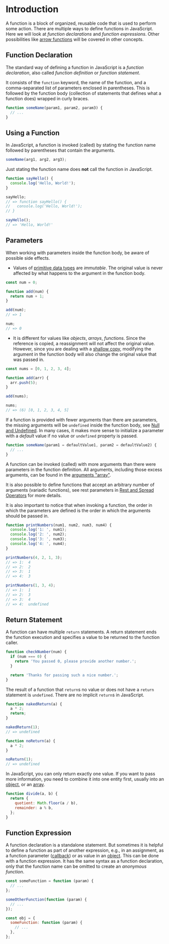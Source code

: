 # Introduction

A function is a block of organized, reusable code that is used to perform some action.
There are multiple ways to define functions in JavaScript.
Here we will look at _function declarations_ and _function expressions_.
Other possibilities like [arrow functions][concept-arrow-functions] will be covered in other concepts.

## Function Declaration

The standard way of defining a function in JavaScript is a _function declaration_, also called _function definition_ or _function statement_.

It consists of the `function` keyword, the name of the function, and a comma-separated list of parameters enclosed in parentheses.
This is followed by the function body (collection of statements that defines what a function does) wrapped in curly braces.

```javascript
function someName(param1, param2, param3) {
  // ...
}
```

## Using a Function

In JavaScript, a function is invoked (called) by stating the function name followed by parentheses that contain the arguments.

```javascript
someName(arg1, arg2, arg3);
```

Just stating the function name does **not** call the function in JavaScript.

```javascript
function sayHello() {
  console.log('Hello, World!');
}

sayHello;
// => function sayHello() {
//   console.log('Hello, World!');
// }

sayHello();
// => 'Hello, World!'
```

## Parameters

When working with parameters inside the function body, be aware of possible side effects.

- Values of [primitive data types][mdn-primitives] are _immutable_.
  The original value is never affected by what happens to the argument in the function body.

```javascript
const num = 0;

function add(num) {
  return num + 1;
}

add(num);
// => 1

num;
// => 0
```

- It is different for values like _objects_, _arrays_, _functions_.
  Since the reference is copied, a reassignment will not affect the original value.
  However, since you are dealing with a [shallow copy][wikipedia-shalllow-copy], modifying the argument in the function body will also change the original value that was passed in.

```javascript
const nums = [0, 1, 2, 3, 4];

function add(arr) {
  arr.push(5);
}

add(nums);

nums;
// => (6) [0, 1, 2, 3, 4, 5]
```

If a function is provided with fewer arguments than there are parameters,
the missing arguments will be `undefined` inside the function body, see [Null and Undefined][concept-null-undefined].
In many cases, it makes more sense to initialize a parameter with a _default_ value if no value or `undefined` property is passed.

```javascript
function someName(param1 = defaultValue1, param2 = defaultValue2) {
  // ...
}
```

A function can be invoked (called) with more arguments than there were parameters in the function definition.
All arguments, including those excess arguments, can be found in the [arguments "array"][mdn-arguments-object].

It is also possible to define functions that accept an arbitrary number of arguments (variadic functions),
see rest parameters in [Rest and Spread Operators][concept-rest-and-spread] for more details.

It is also important to notice that when invoking a function,
the order in which the parameters are defined is the order in which the arguments should be passed in.

```javascript
function printNumbers(num1, num2, num3, num4) {
  console.log('1: ', num1);
  console.log('2: ', num2);
  console.log('3: ', num3);
  console.log('4: ', num4);
}

printNumbers(4, 2, 1, 3);
// => 1:  4
// => 2:  2
// => 3:  1
// => 4:  3

printNumbers(1, 3, 4);
// => 1:  1
// => 2:  3
// => 3:  4
// => 4:  undefined
```

## Return Statement

A function can have multiple `return` statements. A return statement ends the function execution and specifies a value to be returned to the function caller.

```javascript
function checkNumber(num) {
  if (num === 0) {
    return 'You passed 0, please provide another number.';
  }

  return 'Thanks for passing such a nice number.';
}
```

The result of a function that `return`s no value or does not have a `return` statement is `undefined`.
There are no implicit `return`s in JavaScript.

```javascript
function nakedReturn(a) {
  a * 2;
  return;
}

nakedReturn(1);
// => undefined

function noReturn(a) {
  a * 2;
}

noReturn(1);
// => undefined
```

In JavaScript, you can only return exactly one value.
If you want to pass more information, you need to combine it into one entity first, usually into an [object][concept-objects], or an [array][concept-arrays].

```javascript
function divide(a, b) {
  return {
    quotient: Math.floor(a / b),
    remainder: a % b,
  };
}
```

## Function Expression

A function declaration is a standalone statement.
But sometimes it is helpful to define a function as part of another expression, e.g., in an assignment, as a function parameter ([callback][concept-callbacks]) or as value in an [object][concept-objects].
This can be done with a function expression.
It has the same syntax as a function declaration, only that the function name can be omitted to create an _anonymous function_.

```javascript
const someFunction = function (param) {
  // ...
};

someOtherFunction(function (param) {
  // ...
});

const obj = {
  someFunction: function (param) {
    // ...
  },
};
```

[concept-arrow-functions]: /tracks/javascript/concepts/arrow-functions
[wikipedia-shalllow-copy]: https://en.wikipedia.org/wiki/Object_copying#Shallow_copy
[concept-null-undefined]: /tracks/javascript/concepts/null-undefined
[concept-rest-and-spread]: /tracks/javascript/concepts/rest-and-spread
[concept-objects]: /tracks/javascript/concepts/objects
[concept-arrays]: /tracks/javascript/concepts/arrays
[concept-callbacks]: /tracks/javascript/concepts/callbacks
[mdn-arguments-object]: https://developer.mozilla.org/en-US/docs/Web/JavaScript/Reference/Functions/arguments
[mdn-primitives]: https://developer.mozilla.org/en-US/docs/Glossary/Primitive
